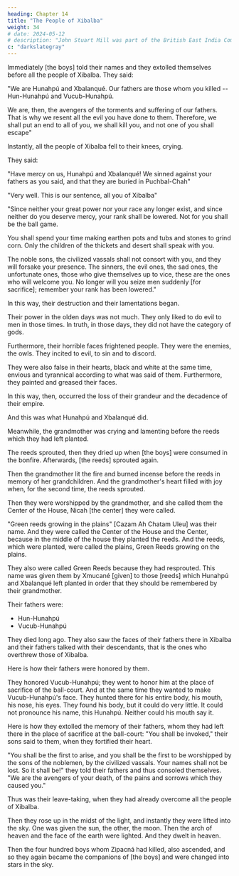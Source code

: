 ```yaml
---
heading: Chapter 14
title: "The People of Xibalba"
weight: 34
# date: 2024-05-12
# description: "John Stuart Mill was part of the British East India Company who advocated free trade"
c: "darkslategray"
---
```




Immediately [the boys] told their names and they extolled themselves before all the people of Xibalba. They said:

"We are Hunahpú and Xbalanqué. Our fathers are those whom you killed -- Hun-Hunahpú and Vucub-Hunahpú. 

We are, then, the avengers of the torments and suffering of our fathers. That is why we resent all the evil you have done to them. Therefore, we shall put an end to all of you, we shall kill you, and not one of you shall escape"

Instantly, all the people of Xibalba fell to their knees, crying.

They said:

"Have mercy on us, Hunahpú and Xbalanqué! We sinned against your fathers as you said, and that they are buried in Puchbal-Chah"

"Very well. This is our sentence, all you of Xibalba"

"Since neither your great power nor your race any longer exist, and since neither do you deserve mercy, your rank shall be lowered. Not for you shall be the ball game. 

You shall spend your time making earthen pots and tubs and stones to grind corn. Only the children of the thickets and desert shall speak with you. 

The noble sons, the civilized vassals shall not consort with you, and they will forsake your presence. The sinners, the evil ones, the sad ones, the unfortunate ones, those who give themselves up to vice, these are the ones who will welcome you. No longer will you seize men suddenly [for sacrifice]; remember your rank has been lowered."

In this way, their destruction and their lamentations began. 

Their power in the olden days was not much. They only liked to do evil to men in those times. In truth, in those days, they did not have the category of gods. 

Furthermore, their horrible faces frightened people. They were the enemies, the owls. They incited to evil, to sin and to discord.

They were also false in their hearts, black and white at the same time, envious and tyrannical according to what was said of them. Furthermore, they painted and greased their faces.

In this way, then, occurred the loss of their grandeur and the decadence of their empire.

And this was what Hunahpú and Xbalanqué did.

Meanwhile, the grandmother was crying and lamenting before the reeds which they had left planted. 

The reeds sprouted, then they dried up when [the boys] were consumed in the bonfire. Afterwards, [the reeds] sprouted again. 

Then the grandmother lit the fire and burned incense before the reeds in memory of her grandchildren. And the grandmother's heart filled with joy when, for the second time, the reeds sprouted. 

Then they were worshipped by the grandmother, and she called them the Center of the House, Nicah [the center] they were called.

"Green reeds growing in the plains" [Cazam Ah Chatam Uleu] was their name. And they were called the Center of the House and the Center, because in the middle of the house they planted the reeds. And the reeds, which were planted, were called the plains, Green Reeds growing on the plains. 

They also were called Green Reeds because they had resprouted. This name was given them by Xmucané [given] to those [reeds] which Hunahpú and Xbalanqué left planted in order that they should be remembered by their grandmother.

Their fathers were:
- Hun-Hunahpú
- Vucub-Hunahpú

They died long ago. They also saw the faces of their fathers there in Xibalba and their fathers talked with their descendants, that is the ones who overthrew those of Xibalba.

Here is how their fathers were honored by them. 

They honored Vucub-Hunahpú; they went to honor him at the place of sacrifice of the ball-court. And at the same time they wanted to make Vucub-Hunahpú's face. They hunted there for his entire body, his mouth, his nose, his eyes. They found his body, but it could do very little. It could not pronounce his name, this Hunahpú. Neither could his mouth say it.

Here is how they extolled the memory of their fathers, whom they had left there in the place of sacrifice at the ball-court: "You shall be invoked," their sons said to them, when they fortified their heart. 

"You shall be the first to arise, and you shall be the first to be worshipped by the sons of the noblemen, by the civilized vassals. Your names shall not be lost. So it shall be!" they told their fathers and thus consoled themselves. "We are the avengers of your death, of the pains and sorrows which they caused you."

Thus was their leave-taking, when they had already overcome all the people of Xibalba.

Then they rose up in the midst of the light, and instantly they were lifted into the sky. One was given the sun, the other, the moon. Then the arch of heaven and the face of the earth were lighted. And they dwelt in heaven.

Then the four hundred boys whom Zipacná had killed, also ascended, and so they again became the companions of [the boys] and were changed into stars in the sky.
